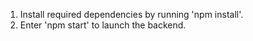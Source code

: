 1. Install required dependencies by running 'npm install'.
2. Enter 'npm start' to launch the backend.